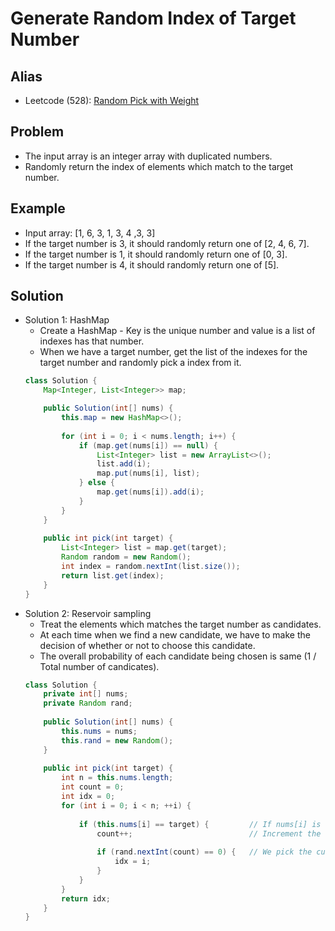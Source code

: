 # Generate Random Index of Target Number

## Alias
- Leetcode (528): [Random Pick with Weight](https://leetcode.com/problems/random-pick-with-weight/)

## Problem
- The input array is an integer array with duplicated numbers.
- Randomly return the index of elements which match to the target number.

## Example
- Input array: [1, 6, 3, 1, 3, 4 ,3, 3]
- If the target number is 3, it should randomly return one of [2, 4, 6, 7].
- If the target number is 1, it should randomly return one of [0, 3].
- If the target number is 4, it should randomly return one of [5].

## Solution
- Solution 1: HashMap
   - Create a HashMap - Key is the unique number and value is a list of indexes has that number.
   - When we have a target number, get the list of the indexes for the target number and randomly pick a index from it.
  ```java
  class Solution {
      Map<Integer, List<Integer>> map;

      public Solution(int[] nums) {
          this.map = new HashMap<>();
        
          for (int i = 0; i < nums.length; i++) {
              if (map.get(nums[i]) == null) {
                  List<Integer> list = new ArrayList<>();
                  list.add(i);
                  map.put(nums[i], list);
              } else {
                  map.get(nums[i]).add(i);
              }
          }
      }
    
      public int pick(int target) {
          List<Integer> list = map.get(target);
          Random random = new Random();
          int index = random.nextInt(list.size());
          return list.get(index);
      }
  }
  ```
- Solution 2: Reservoir sampling
   - Treat the elements which matches the target number as candidates.
   - At each time when we find a new candidate, we have to make the decision of whether or not to choose this candidate.
   - The overall probability of each candidate being chosen is same (1 / Total number of candicates).
  ```java
  class Solution {
      private int[] nums;
      private Random rand;
    
      public Solution(int[] nums) {
          this.nums = nums;
          this.rand = new Random();
      }
    
      public int pick(int target) {
          int n = this.nums.length;
          int count = 0;
          int idx = 0;
          for (int i = 0; i < n; ++i) {
              
              if (this.nums[i] == target) {         // If nums[i] is equal to target, i is a potential candidate
                  count++;                          // Increment the count of total candidates
             
                  if (rand.nextInt(count) == 0) {   // We pick the current number with probability 1 / count (reservoir sampling)
                      idx = i;
                  }
              }
          }
          return idx;
      }
  }
  ```
